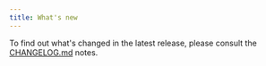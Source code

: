 ```yaml
---
title: What's new
---
```


<!-- TODO: replace with CDN URL -->
To find out what's changed in the latest release, please consult the [CHANGELOG.md](../../../../sparo/CHANGELOG.md) notes.
